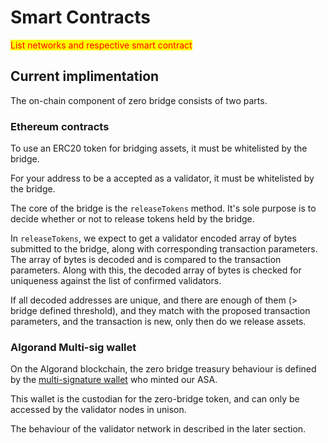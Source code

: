 # Smart Contracts

<mark style="color:red;">List networks and respective smart contract</mark>

## Current implimentation

The on-chain component of zero bridge consists of two parts.

### Ethereum contracts

To use an ERC20 token for bridging assets, it must be whitelisted by the bridge.

For your address to be a accepted as a validator, it must be whitelisted by the bridge.

The core of the bridge is the `releaseTokens` method. It's sole purpose is to decide whether or not to release tokens held by the bridge.

In `releaseTokens`, we expect to get a validator encoded array of bytes submitted to the bridge, along with corresponding transaction parameters. The array of bytes is decoded and is compared to the transaction parameters. Along with this, the decoded array of bytes is checked for uniqueness against the list of confirmed validators. 

If all decoded addresses are unique, and there are enough of them (> bridge defined threshold), and they match with the proposed transaction parameters, and the transaction is new, only then do we release assets.

### Algorand Multi-sig wallet

On the Algorand blockchain, the zero bridge treasury behaviour is defined by the [multi-signature wallet](https://developer.algorand.org/docs/get-details/accounts/create/?from_query=multisig#multisignature) who minted our ASA. 

This wallet is the custodian for the zero-bridge token, and can only be accessed by the validator nodes in unison.

The behaviour of the validator network in described in the later section.
